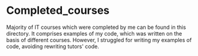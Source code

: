 # Completed_courses
Majority of IT courses which were completed by me can be found in this directory. It comprises examples of my code, which was written on the basis of different courses. However, I struggled for writing my examples of code, avoiding rewriting tutors' code.
